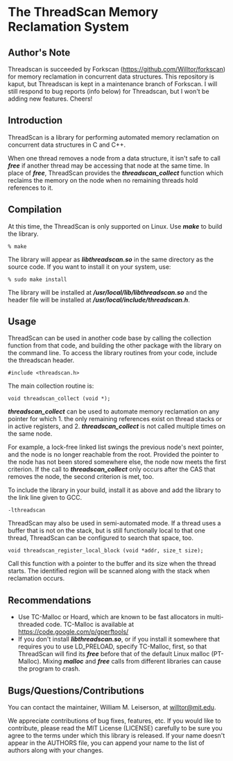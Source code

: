 # The ThreadScan Memory Reclamation System

## Author's Note

Threadscan is succeeded by Forkscan (https://github.com/Willtor/forkscan) for memory reclamation in concurrent data structures.  This repository is kaput, but Threadscan is kept in a maintenance branch of Forkscan.  I will still respond to bug reports (info below) for Threadscan, but I won't be adding new features.  Cheers!

## Introduction

ThreadScan is a library for performing automated memory reclamation on concurrent data structures in C and C++.

When one thread removes a node from a data structure, it isn't safe to call ***free*** if another thread may be accessing that node at the same time.  In place of ***free***, ThreadScan provides the ***threadscan_collect*** function which reclaims the memory on the node when no remaining threads hold references to it.

## Compilation

At this time, the ThreadScan is only supported on Linux.  Use ***make*** to build the library.

```
% make
```

The library will appear as ***libthreadscan.so*** in the same directory as the source code.  If you want to install it on your system, use:

```
% sudo make install
```

The library will be installed at ***/usr/local/lib/libthreadscan.so*** and the header file will be installed at ***/usr/local/include/threadscan.h***.

## Usage

ThreadScan can be used in another code base by calling the collection function from that code, and building the other package with the library on the command line.  To access the library routines from your code, include the threadscan header.

```
#include <threadscan.h>
```

The main collection routine is:

```
void threadscan_collect (void *);
```

***threadscan_collect*** can be used to automate memory reclamation on any pointer for which 1. the only remaining references exist on thread stacks or in active registers, and 2. ***threadscan_collect*** is not called multiple times on the same node.

For example, a lock-free linked list swings the previous node's next pointer, and the node is no longer reachable from the root.  Provided the pointer to the node has not been stored somewhere else, the node now meets the first criterion.  If the call to ***threadscan_collect*** only occurs after the CAS that removes the node, the second criterion is met, too.

To include the library in your build, install it as above and add the library to the link line given to GCC.

```
-lthreadscan
```

ThreadScan may also be used in semi-automated mode.  If a thread uses a buffer that is not on the stack, but is still functionally local to that one thread, ThreadScan can be configured to search that space, too.

```
void threadscan_register_local_block (void *addr, size_t size);
```

Call this function with a pointer to the buffer and its size when the thread starts.  The identified region will be scanned along with the stack when reclamation occurs.

## Recommendations

+ Use TC-Malloc or Hoard, which are known to be fast allocators in multi-threaded code.  TC-Malloc is available at https://code.google.com/p/gperftools/
+ If you don't install ***libthreadscan.so***, or if you install it somewhere that requires you to use LD_PRELOAD, specify TC-Malloc, first, so that ThreadScan will find its ***free*** before that of the default Linux malloc (PT-Malloc).  Mixing ***malloc*** and ***free*** calls from different libraries can cause the program to crash.

## Bugs/Questions/Contributions

You can contact the maintainer, William M. Leiserson, at willtor@mit.edu.

We appreciate contributions of bug fixes, features, etc.  If you would like to contribute, please read the MIT License (LICENSE) carefully to be sure you agree to the terms under which this library is released.  If your name doesn't appear in the AUTHORS file, you can append your name to the list of authors along with your changes.
